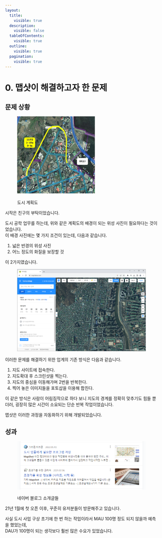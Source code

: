 ```yaml
---
layout:
  title:
    visible: true
  description:
    visible: false
  tableOfContents:
    visible: true
  outline:
    visible: true
  pagination:
    visible: true
---
```


# 0. 맵샷이 해결하고자 한 문제

## 문제 상황

<figure><img src="../.gitbook/assets/image (1).png" alt=""><figcaption><p>도시 계획도</p></figcaption></figure>

&#x20;시작은 친구의 부탁이었습니다.

도시 공학 업무를 하는데, 위와 같은 계획도의 배경이 되는 위성 사진이 필요하다는 것이었습니다.\
이 배경 사진에는 몇 가지 조건이 있는데, 다음과 같습니다.

1. 넓은 반경의 위성 사진
2. 어느 정도의 화질을 보장할 것

이 2가지였습니다.

<figure><img src="../.gitbook/assets/image (2).png" alt=""><figcaption></figcaption></figure>

이러한 문제를 해결하기 위한 업계의 기존 방식은 다음과 같습니다.

1. 지도 사이트에 접속한다.
2. 지도확대 후 스크린샷을 찍는다.
3. 지도의 중심을 이동해가며 2번을 반복한다.
4. 찍어 놓은 이미지들을 포토샵을 이용해 합친다.

이 같은 방식은 사람이 어림짐작으로 하다 보니 지도의 경계를 정확히 맞추기도 힘들 뿐더러, 굉장히 많은 시간이 소요되는 단순 반복 작업이었습니다.

맵샷은 이러한 과정을 자동화하기 위해 개발되었습니다.

## 성과

<figure><img src="../.gitbook/assets/image (3).png" alt=""><figcaption><p>네이버 블로그 소개글들</p></figcaption></figure>

21년 1월에 첫 오픈 이후, 꾸준히 유저분들이 방문해주고 있습니다.

사실 도시 사업 구상 초기에 한 번 하는 작업이라서 MAU 100명 정도 되지 않을까 예측을 했었는데,\
DAU가 100명이 되는 생각보다 훨씬 많은 수요가 있었습니다.
